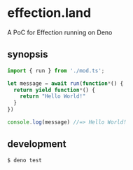 # effection.land

A PoC for Effection running on Deno


## synopsis

``` typescript
import { run } from './mod.ts';

let message = await run(function*() {
  return yield function*() {
    return "Hello World!"
  }
})

console.log(message) //=> Hello World!
```

## development
``` text
$ deno test
```
